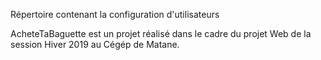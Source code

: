 Répertoire contenant la configuration d'utilisateurs 
















AcheteTaBaguette est un projet réalisé dans le cadre du projet Web de la session Hiver 2019 au Cégép de Matane.
